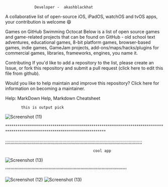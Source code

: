                  Developer -  akashblackhat

A collaborative list of open-source iOS, iPadOS, watchOS and tvOS apps, your contribution is welcome 😄

 Games on GitHub Swimming Octocat
Below is a list of open source games and game-related projects that can be found on GitHub - old school text adventures, educational games, 8-bit platform games, browser-based games, indie games, GameJam projects, add-ons/maps/hacks/plugins for commercial games, libraries, frameworks, engines, you name it.

Contributing
If you'd like to add a repository to the list, please create an Issue, or fork this repository and submit a pull request (click here to edit this file from github).

Would you like to help maintain and improve this repository? Click here for information on becoming a maintainer.

Help: MarkDown Help, Markdown Cheatsheet






           this is output pick 
           
![Screenshot (11)](https://user-images.githubusercontent.com/88341460/184689674-6d5db4dd-d18d-42a1-9ebb-846c1bc67d1c.png)



""""""""""""""""""""""""""""""""""""""""""""""""""""""""""""""""""""""""""""""""""""""""""""""""""""""""""""""""""""""""""""""

;;;;;;;;;;;;;;;;;;;;;;;;;;;;;;;;;;;;;;;;;;;;;;;;;;;;;;;;;;;;;;;;;;;;;;;;;;;;;;;;;;;;;;;;;;;;;;;;;;;;;;;



                                           cool app 
![Screenshot (13)](https://user-images.githubusercontent.com/88341460/184689743-8a5796eb-cf0c-4d23-9b24-309b22f3f6de.png)

''''''''''''''''''''''''''''''''''''''''''''''''''''''''''''''''''''''''''''''''''''''''''''


    
![Screenshot (12)](https://user-images.githubusercontent.com/88341460/184689754-e2f6f169-aa15-4055-a6e4-f3c086494d41.png)
![Screenshot (13)](https://user-images.githubusercontent.com/88341460/184689757-9fe36c19-ad7d-4cd1-a62f-ad2691f56e71.png)

